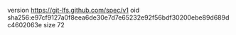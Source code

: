 version https://git-lfs.github.com/spec/v1
oid sha256:e97cf9127a0f8eea6de30e7d7e65232e92f56bdf30200ebe89d689dc4602063e
size 72
